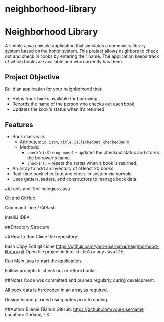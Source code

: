 # neighborhood-library
# Neighborhood Library

A simple Java console application that simulates a community library system based on the honor system. This project allows neighbors to check out and check in books by entering their name. The application keeps track of which books are available and who currently has them.

## Project Objective

Build an application for your neighborhood that:
- Helps track books available for borrowing.
- Records the name of the person who checks out each book.
- Updates the book's status when it's returned.

## Features

- Book class with:
  - Attributes: `id`, `isbn`, `title`, `isCheckedOut`, `checkedOutTo`
  - Methods:
    - `checkOut(String name)` – updates the checkout status and stores the borrower's name.
    - `checkIn()` – resets the status when a book is returned.
- An array to hold an inventory of at least 20 books
- Real-time book checkout and check-in system via console
- Uses getters, setters, and constructors to manage book data


##Tools and Technologies
Java

Git and GitHub

Command Line / GitBash

IntelliJ IDEA

##Directory Structure


##How to Run
Clone the repository:

bash
Copy
Edit
git clone https://github.com/your-username/neighborhood-library.git
Open the project in IntelliJ IDEA or any Java IDE.

Run Main.java to start the application.

Follow prompts to check out or return books.

##Notes
Code was committed and pushed regularly during development.

All book data is hardcoded in an array as required.

Designed and planned using notes prior to coding.

##Author
Bilenie Tilahun
GitHub: https://github.com/your-username
Location: Garland, TX
